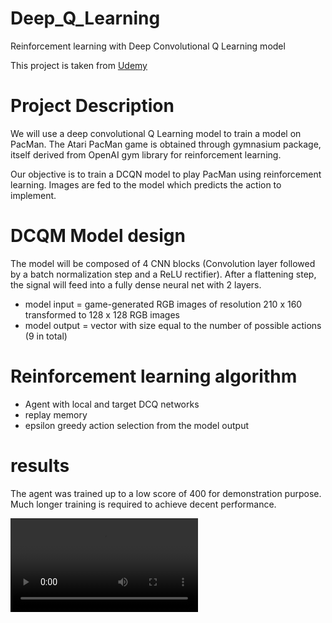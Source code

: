 # Deep_Q_Learning
Reinforcement learning with Deep Convolutional Q Learning model 

This project is taken from [Udemy]()

# Project Description

We will use a deep convolutional Q Learning model to train a model on PacMan.
The Atari PacMan game is obtained through gymnasium package, itself derived from OpenAI gym library for reinforcement learning.

Our objective is to train a DCQN model to play PacMan using reinforcement learning.
Images are fed to the model which predicts the action to implement.

# DCQM Model design

The model will be composed of 4 CNN blocks (Convolution layer followed by a batch normalization step and a ReLU rectifier). After a flattening step, the signal will feed into a fully dense neural net with 2 layers.
- model input = game-generated RGB images of resolution 210 x 160 transformed to 128 x 128 RGB images
- model output = vector with size equal to the number of possible actions (9 in total)

# Reinforcement learning algorithm

- Agent with local and target DCQ networks
- replay memory
- epsilon greedy action selection from the model output

# results

The agent was trained up to a low score of 400 for demonstration purpose.
Much longer training is required to achieve decent performance.

![](pacman_video.mp4)
